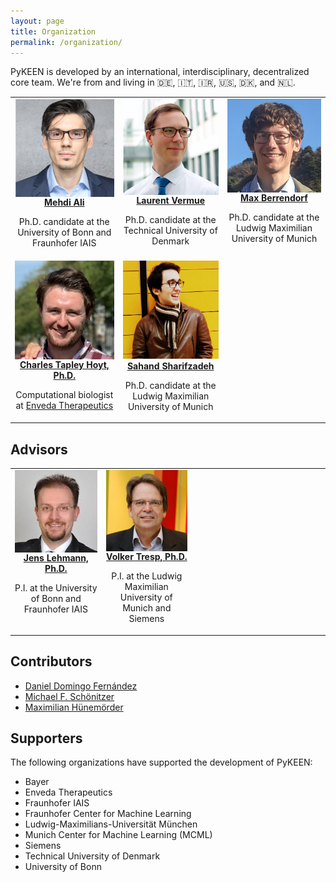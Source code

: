 ```yaml
---
layout: page
title: Organization
permalink: /organization/
---
```

PyKEEN is developed by an international, interdisciplinary, decentralized core team. We're
from and living in 🇩🇪, 🇮🇹, 🇮🇷, 🇺🇸, 🇩🇰, and 🇳🇱.

<table>
<tr>
<td style="text-align:center; width:200px; vertical-align: top; max-height: 200px">
<a href="https://github.com/mali-git">
<img src="/img/team/mehdi.png" alt="Headshot of Mehdi Ali. He's a really good guy." width="200" align="center"/>
<br />
<b>Mehdi Ali</b></a>
<p>Ph.D. candidate at the University of Bonn and Fraunhofer IAIS</p>
</td>
<td style="text-align:center; width:200px; vertical-align: top; max-height: 200px">
<a href="https://github.com/lvermue">
<img src="/img/team/laurent.png" alt="Headshot of Laurent Vermue" width="200" align="center"/>
<br />
<b>Laurent Vermue</b>
</a>
<p>Ph.D. candidate at the Technical University of Denmark</p>
</td>
<td style="text-align:center; width:200px; vertical-align: top; max-height: 200px">
<a href="https://github.com/mberr">
<img src="/img/team/max.jpg" alt="Headshot of Max Berrendorf" width="200" align="center"/>
<br />
<b>Max Berrendorf</b>
</a>
<p>Ph.D. candidate at the Ludwig Maximilian University of Munich</p>
</td>
</tr>
<tr>
<td style="text-align:center; width:200px; vertical-align: top; max-height: 200px">
<a href="https://cthoyt.com">
<img src="/img/team/charlie.jpeg" alt="Headshot of Charles Tapley Hoyt" width="200" align="center"/>
<br />
<b>Charles Tapley Hoyt, Ph.D.</b>
</a>
<p>Computational biologist at <a href="https://envedatherapeutics.com/">Enveda Therapeutics</a></p>
</td>
<td style="text-align:center; width:200px; vertical-align: top; max-height: 200px">
<a href="https://scholar.google.com/citations?user=frzfxXYAAAAJ&hl=en">
<img src="/img/team/sahand.jpg" alt="Headshot of Sahand Sharifzadeh" style="text-align:center;" width="200"/>
<br />
<b>Sahand Sharifzadeh</b>
</a>
<p>Ph.D. candidate at the  Ludwig Maximilian University of Munich</p>
</td>
<td></td>
</tr>
</table>

## Advisors

<table>
<tr>
<td style="text-align:center; width:200px; vertical-align: top;">
<a href="http://jens-lehmann.org/">
<img src="/img/team/jens.jpg" alt="Headshot of Jens Lehmann" width="200" align="center"/>
<br />
<b>Jens Lehmann, Ph.D.</b>
</a>
<p>P.I. at the University of Bonn and Fraunhofer IAIS</p>
</td>
<td style="text-align:center; width:200px; vertical-align: top; max-height: 200px">
<a href="https://www.dbs.ifi.lmu.de/~tresp/">
<img src="/img/team/volker.jpg" alt="Headshot of Volker Tresp" width="200" align="center"/>
<br />
<b>Volker Tresp, Ph.D.</b>
</a>
<p>P.I. at the Ludwig Maximilian University of Munich and Siemens</p>
</td>
<td style="width:200px;">
<div style="display: block; visibility: hidden; width: 200px"></div>
</td>
</tr>
</table>

## Contributors

- [Daniel Domingo Fernández](https://github.com/ddomingof)
- [Michael F. Schönitzer](https://github.com/Nudin)
- [Maximilian Hünemörder](https://github.com/huenemoerder)

## Supporters

The following organizations have supported the development of PyKEEN:

- Bayer
- Enveda Therapeutics
- Fraunhofer IAIS
- Fraunhofer Center for Machine Learning
- Ludwig-Maximilians-Universität München
- Munich Center for Machine Learning (MCML)
- Siemens
- Technical University of Denmark
- University of Bonn
